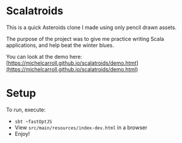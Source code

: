 # Scalatroids

This is a quick Asteroids clone I made using only pencil drawn assets. 

The purpose of the project was to give me practice writing Scala applications, and help beat the winter blues.

You can look at the demo here: [https://michelcarroll.github.io/scalatroids/demo.htmt](https://michelcarroll.github.io/scalatroids/demo.html)

# Setup

To run, execute: 
- `sbt ~fastOptJS`
- View `src/main/resources/index-dev.html` in a browser
- Enjoy!
